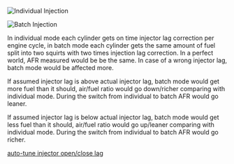 ![Individual Injection](Images/Injection_individual.png)

![Batch Injection](Images/Injection_batch.png)

In individual mode each cylinder gets on time injector lag correction per engine cycle, in batch mode each cylinder gets the same amount of fuel split into two squirts with two times injection lag correction. In a perfect world, AFR measured would be be the same. In case of a wrong injector lag, batch mode would be affected more.

If assumed injector lag is above actual injector lag, batch mode would get more fuel than it should, air/fuel ratio would go down/richer comparing with individual mode. During the switch from individual to batch AFR would go leaner.

If assumed injector lag is below actual injector lag, batch mode would get less fuel than it should, air/fuel ratio would go up/leaner comparing with individual mode. During the switch from individual to batch AFR would go richer.


[auto-tune injector open/close lag](https://github.com/rusefi/rusefi/issues/492)
